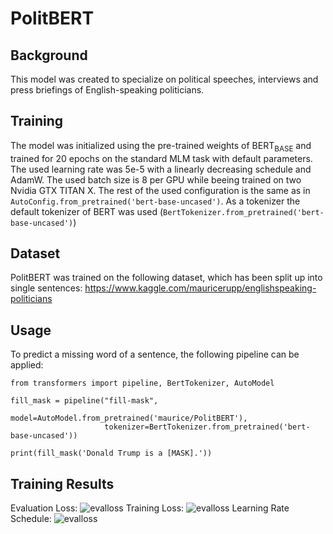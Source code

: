 # PolitBERT

## Background

This model was created to specialize on political speeches, interviews and press briefings of English-speaking politicians.

## Training
The model was initialized using the pre-trained weights of BERT<sub>BASE</sub> and trained for 20 epochs on the standard MLM task with default parameters.
The used learning rate was 5e-5 with a linearly decreasing schedule and AdamW.
The used batch size is 8 per GPU while beeing trained on two Nvidia GTX TITAN X.
The rest of the used configuration is the same as in ```AutoConfig.from_pretrained('bert-base-uncased')```.
As a tokenizer the default tokenizer of BERT was used (```BertTokenizer.from_pretrained('bert-base-uncased')```)

## Dataset
PolitBERT was trained on the following dataset, which has been split up into single sentences:
<https://www.kaggle.com/mauricerupp/englishspeaking-politicians>

## Usage
To predict a missing word of a sentence, the following pipeline can be applied:

```
from transformers import pipeline, BertTokenizer, AutoModel

fill_mask = pipeline("fill-mask", 
                     model=AutoModel.from_pretrained('maurice/PolitBERT'), 
                     tokenizer=BertTokenizer.from_pretrained('bert-base-uncased'))

print(fill_mask('Donald Trump is a [MASK].'))
```

## Training Results
Evaluation Loss:
![evalloss](evalloss_BERT.png)
Training Loss:
![evalloss](loss_BERT.png)
Learning Rate Schedule:
![evalloss](LR_BERT.png)

